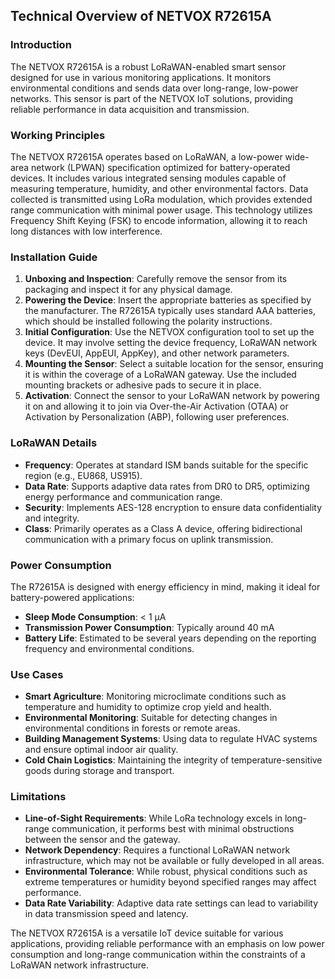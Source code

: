## Technical Overview of NETVOX R72615A

### Introduction
The NETVOX R72615A is a robust LoRaWAN-enabled smart sensor designed for use in various monitoring applications. It monitors environmental conditions and sends data over long-range, low-power networks. This sensor is part of the NETVOX IoT solutions, providing reliable performance in data acquisition and transmission.

### Working Principles
The NETVOX R72615A operates based on LoRaWAN, a low-power wide-area network (LPWAN) specification optimized for battery-operated devices. It includes various integrated sensing modules capable of measuring temperature, humidity, and other environmental factors. Data collected is transmitted using LoRa modulation, which provides extended range communication with minimal power usage. This technology utilizes Frequency Shift Keying (FSK) to encode information, allowing it to reach long distances with low interference.

### Installation Guide
1. **Unboxing and Inspection**: Carefully remove the sensor from its packaging and inspect it for any physical damage.
2. **Powering the Device**: Insert the appropriate batteries as specified by the manufacturer. The R72615A typically uses standard AAA batteries, which should be installed following the polarity instructions.
3. **Initial Configuration**: Use the NETVOX configuration tool to set up the device. It may involve setting the device frequency, LoRaWAN network keys (DevEUI, AppEUI, AppKey), and other network parameters.
4. **Mounting the Sensor**: Select a suitable location for the sensor, ensuring it is within the coverage of a LoRaWAN gateway. Use the included mounting brackets or adhesive pads to secure it in place.
5. **Activation**: Connect the sensor to your LoRaWAN network by powering it on and allowing it to join via Over-the-Air Activation (OTAA) or Activation by Personalization (ABP), following user preferences.

### LoRaWAN Details
- **Frequency**: Operates at standard ISM bands suitable for the specific region (e.g., EU868, US915).
- **Data Rate**: Supports adaptive data rates from DR0 to DR5, optimizing energy performance and communication range.
- **Security**: Implements AES-128 encryption to ensure data confidentiality and integrity.
- **Class**: Primarily operates as a Class A device, offering bidirectional communication with a primary focus on uplink transmission.

### Power Consumption
The R72615A is designed with energy efficiency in mind, making it ideal for battery-powered applications:
- **Sleep Mode Consumption**: < 1 µA
- **Transmission Power Consumption**: Typically around 40 mA
- **Battery Life**: Estimated to be several years depending on the reporting frequency and environmental conditions.

### Use Cases
- **Smart Agriculture**: Monitoring microclimate conditions such as temperature and humidity to optimize crop yield and health.
- **Environmental Monitoring**: Suitable for detecting changes in environmental conditions in forests or remote areas.
- **Building Management Systems**: Using data to regulate HVAC systems and ensure optimal indoor air quality.
- **Cold Chain Logistics**: Maintaining the integrity of temperature-sensitive goods during storage and transport.

### Limitations
- **Line-of-Sight Requirements**: While LoRa technology excels in long-range communication, it performs best with minimal obstructions between the sensor and the gateway.
- **Network Dependency**: Requires a functional LoRaWAN network infrastructure, which may not be available or fully developed in all areas.
- **Environmental Tolerance**: While robust, physical conditions such as extreme temperatures or humidity beyond specified ranges may affect performance.
- **Data Rate Variability**: Adaptive data rate settings can lead to variability in data transmission speed and latency.

The NETVOX R72615A is a versatile IoT device suitable for various applications, providing reliable performance with an emphasis on low power consumption and long-range communication within the constraints of a LoRaWAN network infrastructure.